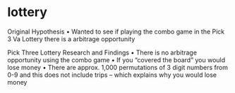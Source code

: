 # lottery
Original Hypothesis
•	Wanted to see if playing the combo game in the Pick 3 Va Lottery there is a arbitrage opportunity

Pick Three Lottery Research and Findings
•	There is no arbitrage opportunity using the combo game
•	If you “covered the board” you would lose money
•	There are approx. 1,000 permutations of 3 digit numbers from 0-9 and this does not include trips – which explains why you would lose money
